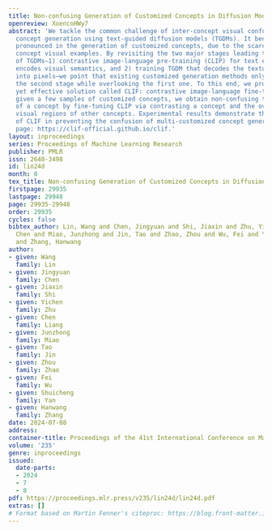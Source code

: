 ```yaml
---
title: Non-confusing Generation of Customized Concepts in Diffusion Models
openreview: XoencoHWy7
abstract: 'We tackle the common challenge of inter-concept visual confusion in compositional
  concept generation using text-guided diffusion models (TGDMs). It becomes even more
  pronounced in the generation of customized concepts, due to the scarcity of user-provided
  concept visual examples. By revisiting the two major stages leading to the success
  of TGDMs—1) contrastive image-language pre-training (CLIP) for text encoder that
  encodes visual semantics, and 2) training TGDM that decodes the textual embeddings
  into pixels—we point that existing customized generation methods only focus on fine-tuning
  the second stage while overlooking the first one. To this end, we propose a simple
  yet effective solution called CLIF: contrastive image-language fine-tuning. Specifically,
  given a few samples of customized concepts, we obtain non-confusing textual embeddings
  of a concept by fine-tuning CLIP via contrasting a concept and the over-segmented
  visual regions of other concepts. Experimental results demonstrate the effectiveness
  of CLIF in preventing the confusion of multi-customized concept generation. Project
  page: https://clif-official.github.io/clif.'
layout: inproceedings
series: Proceedings of Machine Learning Research
publisher: PMLR
issn: 2640-3498
id: lin24d
month: 0
tex_title: Non-confusing Generation of Customized Concepts in Diffusion Models
firstpage: 29935
lastpage: 29948
page: 29935-29948
order: 29935
cycles: false
bibtex_author: Lin, Wang and Chen, Jingyuan and Shi, Jiaxin and Zhu, Yichen and Liang,
  Chen and Miao, Junzhong and Jin, Tao and Zhao, Zhou and Wu, Fei and Yan, Shuicheng
  and Zhang, Hanwang
author:
- given: Wang
  family: Lin
- given: Jingyuan
  family: Chen
- given: Jiaxin
  family: Shi
- given: Yichen
  family: Zhu
- given: Chen
  family: Liang
- given: Junzhong
  family: Miao
- given: Tao
  family: Jin
- given: Zhou
  family: Zhao
- given: Fei
  family: Wu
- given: Shuicheng
  family: Yan
- given: Hanwang
  family: Zhang
date: 2024-07-08
address:
container-title: Proceedings of the 41st International Conference on Machine Learning
volume: '235'
genre: inproceedings
issued:
  date-parts:
  - 2024
  - 7
  - 8
pdf: https://proceedings.mlr.press/v235/lin24d/lin24d.pdf
extras: []
# Format based on Martin Fenner's citeproc: https://blog.front-matter.io/posts/citeproc-yaml-for-bibliographies/
---
```

